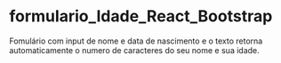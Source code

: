 # formulario_Idade_React_Bootstrap
Fomulário com input de nome e data de nascimento e o texto retorna automaticamente o numero de caracteres do seu nome e sua idade.
